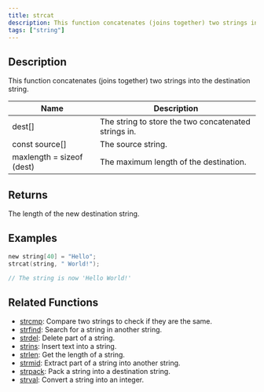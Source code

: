 ```yaml
---
title: strcat
description: This function concatenates (joins together) two strings into the destination string.
tags: ["string"]
---
```


<LowercaseNote />

## Description

This function concatenates (joins together) two strings into the destination string.

| Name                      | Description                                          |
| ------------------------- | ---------------------------------------------------- |
| dest[]                    | The string to store the two concatenated strings in. |
| const source[]            | The source string.                                   |
| maxlength = sizeof (dest) | The maximum length of the destination.               |

## Returns

The length of the new destination string.

## Examples

```c
new string[40] = "Hello";
strcat(string, " World!");

// The string is now 'Hello World!'
```

## Related Functions

- [strcmp](strcmp): Compare two strings to check if they are the same.
- [strfind](strfind): Search for a string in another string.
- [strdel](strdel): Delete part of a string.
- [strins](strins): Insert text into a string.
- [strlen](strlen): Get the length of a string.
- [strmid](strmid): Extract part of a string into another string.
- [strpack](strpack): Pack a string into a destination string.
- [strval](strval): Convert a string into an integer.
